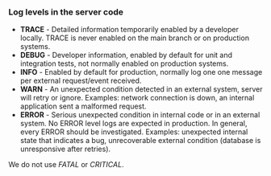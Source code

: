 ### Log levels in the server code

* **TRACE** - Detailed information temporarily enabled by a developer locally. TRACE is never enabled on the main branch or on production systems.
* **DEBUG** - Developer information, enabled by default for unit and integration tests, not normally enabled on production systems.
* **INFO** - Enabled by default for production, normally log one one message per external request/event received.
* **WARN** - An unexpected condition detected in an external system, server will retry or ignore. Examples: network connection is down, an internal application sent a malformed request.
* **ERROR** - Serious unexpected condition in internal code or in an external system. No ERROR level logs are expected in production. In general, every ERROR should be investigated. Examples: unexpected internal state that indicates a bug, unrecoverable external condition (database is unresponsive after retries).

We do not use *FATAL* or *CRITICAL*.

